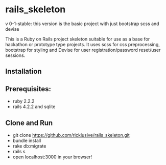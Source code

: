 # rails_skeleton

v 0-1-stable: this version is the basic project with just bootstrap scss and devise

This is a Ruby on Rails project skeleton suitable for use as a base for hackathon or prototype type projects.  It uses scss for css preprocessing, bootstrap for styling and Devise for user registration/password reset/user sessions.

## Installation

## Prerequisites: 
- ruby 2.2.2
- rails 4.2.2 and sqlite

## Clone and Run
- git clone https://github.com/ricklusive/rails_skeleton.git
- bundle install
- rake db:migrate
- rails s
- open localhost:3000 in your browser!
